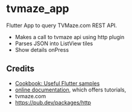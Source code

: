 # tvmaze_app
Flutter App to query TVMaze.com REST API.
- Makes a call to tvmaze api using http plugin
- Parses JSON into ListView tiles
- Show details onPress

## Credits
- [Cookbook: Useful Flutter samples](https://flutter.dev/docs/cookbook)
- [online documentation](https://flutter.dev/docs), which offers tutorials,
- tvmaze.com
- https://pub.dev/packages/http
